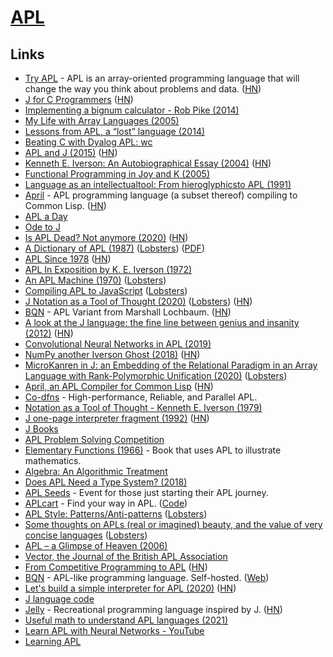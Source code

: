 # [APL](<https://en.wikipedia.org/wiki/APL_(programming_language)>)

## Links

- [Try APL](https://tryapl.org/) - APL is an array-oriented programming language that will change the way you think about problems and data. ([HN](https://news.ycombinator.com/item?id=27460887))
- [J for C Programmers](https://www.jsoftware.com/help/jforc/contents.htm) ([HN](https://news.ycombinator.com/item?id=23412724))
- [Implementing a bignum calculator - Rob Pike (2014)](https://www.youtube.com/watch?v=PXoG0WX0r_E)
- [My Life with Array Languages (2005)](http://webdocs.cs.ualberta.ca/~smillie/Jpage/MyLife.pdf)
- [Lessons from APL, a “lost” language (2014)](https://blog.benjojo.co.uk/post/2014-05-26-APL-the-lost-language.md)
- [Beating C with Dyalog APL: wc](https://ummaycoc.github.io/wc.apl/)
- [APL and J (2015)](https://crypto.stanford.edu/~blynn/c/apl.html) ([HN](https://news.ycombinator.com/item?id=21792763))
- [Kenneth E. Iverson: An Autobiographical Essay (2004)](http://archive.vector.org.uk/trad/v234/iverson.pdf) ([HN](https://news.ycombinator.com/item?id=21855821))
- [Functional Programming in Joy and K (2005)](http://archive.vector.org.uk/art10000360)
- [Language as an intellectualtool: From hieroglyphicsto APL (1991)](http://citeseerx.ist.psu.edu/viewdoc/download?doi=10.1.1.86.6185&rep=rep1&type=pdf)
- [April](https://github.com/phantomics/april) - APL programming language (a subset thereof) compiling to Common Lisp. ([HN](https://news.ycombinator.com/item?id=22225136))
- [APL a Day](https://www.sacrideo.us/tag/apl-a-day/)
- [Ode to J](https://zserge.com/posts/j/)
- [Is APL Dead? Not anymore (2020)](https://www.sacrideo.us/is-apl-dead/) ([HN](https://news.ycombinator.com/item?id=23055793))
- [A Dictionary of APL (1987)](https://www.jsoftware.com/papers/APLDictionary1.htm) ([Lobsters](https://lobste.rs/s/niyjrs/dictionary_apl)) ([PDF](http://www.softwarepreservation.org/projects/apl/Books/ADICTIONARYOFAPL))
- [APL Since 1978](https://dl.acm.org/doi/pdf/10.1145/3386319) ([HN](https://news.ycombinator.com/item?id=23510433))
- [APL In Exposition by K. E. Iverson (1972)](http://www.softwarepreservation.org/projects/apl/Papers/197201_APL%20In%20Exposition_320-3010.pdf)
- [An APL Machine (1970)](https://www.slac.stanford.edu/pubs/slacreports/reports07/slac-r-114.pdf) ([Lobsters](https://lobste.rs/s/zfwv49/apl_machine_1970))
- [Compiling APL to JavaScript](http://archive.vector.org.uk/art10501160) ([Lobsters](https://lobste.rs/s/4c5joc/compiling_apl_javascript))
- [J Notation as a Tool of Thought (2020)](https://www.hillelwayne.com/post/j-notation/) ([Lobsters](https://lobste.rs/s/uh4hl2/j_notation_as_tool_thought)) ([HN](https://news.ycombinator.com/item?id=24166260))
- [BQN](https://mlochbaum.github.io/BQN/) - APL Variant from Marshall Lochbaum. ([HN](https://news.ycombinator.com/item?id=24167804))
- [A look at the J language: the fine line between genius and insanity (2012)](https://scottlocklin.wordpress.com/2012/09/18/a-look-at-the-j-language-the-fine-line-between-genius-and-insanity/) ([HN](https://news.ycombinator.com/item?id=24177126))
- [Convolutional Neural Networks in APL (2019)](https://dl.acm.org/doi/pdf/10.1145/3315454.3329960)
- [NumPy another Iverson Ghost (2018)](https://analyzethedatanotthedrivel.org/2018/03/31/numpy-another-iverson-ghost/) ([HN](https://news.ycombinator.com/item?id=24176985))
- [MicroKanren in J: an Embedding of the Relational Paradigm in an Array Language with Rank-Polymorphic Unification (2020)](http://minikanren.org/workshop/2020/minikanren-2020-paper2.pdf) ([Lobsters](https://lobste.rs/s/qcrdly/microkanren_j_embedding_relational))
- [April, an APL Compiler for Common Lisp](https://www.youtube.com/watch?v=AUEIgfj9koc) ([HN](https://news.ycombinator.com/item?id=24434717))
- [Co-dfns](https://github.com/Co-dfns/Co-dfns) - High-performance, Reliable, and Parallel APL.
- [Notation as a Tool of Thought - Kenneth E. Iverson (1979)](https://www.jsoftware.com/papers/tot.htm)
- [J one-page interpreter fragment (1992)](https://code.jsoftware.com/wiki/Essays/Incunabulum) ([HN](https://news.ycombinator.com/item?id=25902615))
- [J Books](https://code.jsoftware.com/wiki/Books)
- [APL Problem Solving Competition](https://dyalogaplcompetition.com/)
- [Elementary Functions (1966)](https://www.jsoftware.com/papers/Elementary_Functions.pdf) - Book that uses APL to illustrate mathematics.
- [Algebra: An Algorithmic Treatment](https://www.jsoftware.com/books/pdf/algebra.pdf)
- [Does APL Need a Type System? (2018)](https://www.youtube.com/watch?v=z8MVKianh54)
- [APL Seeds](https://www.dyalog.com/apl-seeds-user-meetings/aplseeds21.htm) - Event for those just starting their APL journey.
- [APLcart](https://aplcart.info/) - Find your way in APL. ([Code](https://github.com/abrudz/aplcart))
- [APL Style: Patterns/Anti-patterns](https://sway.office.com/b1pRwmzuGjqB30On) ([Lobsters](https://lobste.rs/s/3cscix/apl_style_patterns_anti_patterns))
- [Some thoughts on APLs (real or imagined) beauty, and the value of very concise languages](https://twitter.com/zverok/status/1395444520116969476) ([Lobsters](https://lobste.rs/s/dgegjp/some_thoughts_on_apls_real_imagined))
- [APL – a Glimpse of Heaven (2006)](http://archive.vector.org.uk/art10011550)
- [Vector, the Journal of the British APL Association](http://archive.vector.org.uk/)
- [From Competitive Programming to APL](https://corecursive.com/065-competitive-coding-with-conor-hoekstra/) ([HN](https://news.ycombinator.com/item?id=27380431))
- [BQN](https://github.com/mlochbaum/BQN) - APL-like programming language. Self-hosted. ([Web](https://mlochbaum.github.io/BQN/))
- [Let's build a simple interpreter for APL (2020)](https://mathspp.com/blog/lsbasi-apl-part1) ([HN](https://news.ycombinator.com/item?id=27728071))
- [J language code](https://github.com/jsoftware/jsource)
- [Jelly](https://github.com/DennisMitchell/jellylanguage) - Recreational programming language inspired by J. ([HN](https://news.ycombinator.com/item?id=27800057))
- [Useful math to understand APL languages (2021)](https://www.reddit.com/r/apljk/comments/ooqn1j/what_topics_from_mathematics_are_usefull_for/)
- [Learn APL with Neural Networks - YouTube](https://www.youtube.com/playlist?list=PLgTqamKi1MS3p-O0QAgjv5vt4NY5OgpiM)
- [Learning APL](https://xpqz.github.io/learnapl/intro.html)
